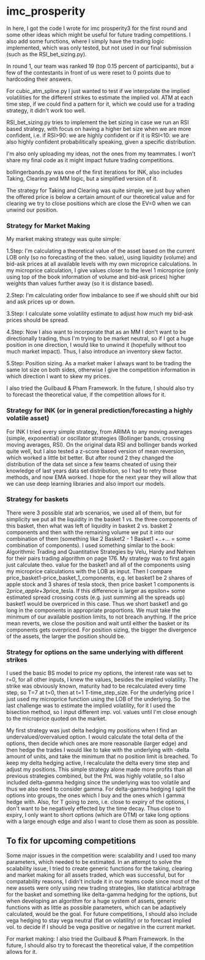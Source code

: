 # imc_prosperity

In here, I got the code I wrote for imc prosperity3 for the first round and some other ideas which might be useful for future trading competitions. I also add some functions, where I simply have the trading logic implemented, which was only 
tested, but not used in our final submission (such as the RSI_bet_sizing.py).

In round 1, our team was ranked 19 (top 0.15 percent of participants), but a few of the contestants in front of us were reset to 0 points due to hardcoding their answers.

For cubic_atm_spline.py I just wanted to test if we interpolate the implied volatilities for the different strikes to estimate the implied vol. ATM at each time step, if we could find a pattern for it, which we could use for a trading strategy, it didn't work too well.

RSI_bet_sizing.py tries to implement the bet sizing in case we run an RSI based strategy, with focus on having a higher bet size when we are more confident, i.e. if RSI>90: we are highly confident or if it is RSI<10: we are also highly confident probabilitically speaking, given a specific distribution.

I'm also only uploading my ideas, not the ones from my teammates. I won't share my final code as it might impact future trading competitions.

bollingerbands.py was one of the first iterations for INK, also includes Taking, Clearing and MM logic, but a simplified version of it.


The strategy for Taking and Clearing was quite simple, we just buy when the offered price is below a certain amount of our theoretical value and for clearing we try to close positions which are close the EV=0 when we can unwind our position.

### Strategy for Market Making

My market making strategy was quite simple:

1.Step: I'm calculating a theoretical value of the asset based on the current LOB only (so no forecasting of the theo. value), 
        using liquidity (volume) and bid-ask prices at all available levels with my own microprice calculations.
        In my microprice calculation, I give values closer to the level 1 microprice (only using top of the book information of volume and bid-ask prices) higher weights than values further away (so it is distance based).
        
2.Step: I'm calculating order flow imbalance to see if we should shift our bid and ask prices up or down.

3.Step: I calculate some volatility estimate to adjust how much my bid-ask prices should be spread.

4.Step: Now I also want to incorporate that as an MM I don't want to be directionally trading, thus I'm trying to be market neutral, so if I got a huge position in one direction, I would like to unwind it (hopefully without too much 
        market impact). Thus, I also introduce an inventory skew factor.

5.Step: Position sizing. As a market maker I always want to be trading the same lot size on both sides, otherwise I give the competition information in which direction I want to skew my prices. 

I also tried the Guilbaud & Pham Framework.
In the future, I should also try to forecast the theoretical value, if the competition allows for it.

### Strategy for INK (or in general prediction/forecasting a highly volatile asset)

For INK I tried every simple strategy, from ARIMA to any moving averages (simple, exponential) or oscillator strategies (Bollinger bands, crossing moving averages, RSI). On the original data RSI and bollinger bands worked quite well,
but I also tested a z-score based version of mean reversion, which worked a little bit better. But after round 2 they changed the distribution of the data set since a few teams cheated of using their knowledge of last years data set distribution, so I had to retry those methods, and now EMA worked. I hope for the next year they will allow that we can use deep learning libraries and also import our models.

### Strategy for baskets

There were 3 possible stat arb scenarios, we used all of them, but for simplicity we put all the liquidity in the basket 1 vs. the three components of this basket, then what was left of liquidity in basket 2 vs. basket 2 components and then with the remaining volume we put it into our combination of them (something like 2 Basket2 - 1 Basket1 +..+... = some combination of components). I used something similar to the book: Algorithmic Trading and Quantitative Strategies by Velu, Hardy and Nehren for their pairs trading algorithm on page 176. 
My strategy was to first again just calculate theo. value for the basket1 and all of the components using my microprice calculations with the LOB as input. Then I compare 
price_basket1-price_basket_1_components, e.g. let basket1 be 2 shares of apple stock and 3 shares of tesla stock, then price basket 1 components is 2*price_apple+3*price_tesla.
If this difference is larger as epsilon+ some estimated spread crossing costs (e.g. just summing all the spreads up) basket1 would be overpriced in this case. Thus we short basket1 and go long in the components in appropriate proportions.
We must take the minimum of our available position limits, to not breach anything. If the price mean reverts, we close the position and wait until either the basket or its components gets overpriced.
For position sizing, the bigger the divergence of the assets, the larger the position should be.


### Strategy for options on the same underlying with different strikes

I used the basic BS model to price my options, the interest rate was set to r=0, for all other inputs, I knew the values, besides the implied volatility.
The strike was obviously known, maturity had to be recalculated every time step, so T=7 at t=0, then at t=1 T-time_step_size. For the underlying price I just used my microprice function using the LOB of the underlying.
So the last challenge was to estimate the implied volatility, for it I used the bisection method, so I input different imp. vol. values until I'm close enough to the microprice quoted on the market. 

My first strategy was just delta hedging my positions when I find an undervalued/overvalued option. I would calculate the total delta of the options, then decide which ones are more reasonable (larger edge) and then hedge the trades I would like to take with the underlying with -delta amount of units, and take the minimum that no position limit is breached. To keep my delta hedging active, I recalculate the delta every time step and adjust my positions. This simple strategy alone made more profits than all previous strategies combined, but the PnL was highly volatile, so I also included delta-gamma hedging since the underlying was too volatile and thus we also need to consider gamma. 
For delta-gamma hedging I split the options into groups, the ones which I buy and the ones which I gamma hedge with. Also, for T going to zero, i.e. close to expiry of the options, I don't want to be negatively effected by the time decay.
Thus close to expiry, I only want to short options (which are OTM) or take long options with a large enough edge and also I want to close them as soon as possible. 


## To fix for upcoming competitions

Some major issues in the competition were: scalability and I used too many parameters, which needed to be estimated. In an attempt to solve the scalability issue, I tried to create generic functions for the taking, clearing and market making for all assets traded, which was successful, but for compatability reasons, I didn't include it in our teams code since most of the new assets were only using new trading strategies, like statistical arbitrage for the basket and something like delta-gamma hedging for the options, but when developing an algorithm for a huge system of assets, generic functions with as little as possible parameters, which can be adaptively calculated, would be the goal.
For future competitions, I should also include vega hedging to stay vega neutral (flat on volatility) or to forecast implied vol. to decide if I should be vega positive or negative in the current market.

For market making:      I also tried the Guilbaud & Pham Framework.
                        In the future, I should also try to forecast the theoretical value, if the competition allows for it.
